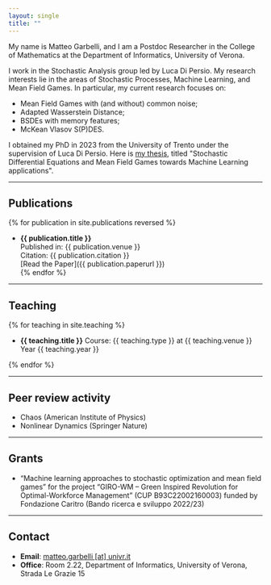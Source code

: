 ```yaml
---
layout: single
title: ""
---
```




My name is Matteo Garbelli, and I am a Postdoc Researcher in the College of Mathematics at the Department of Informatics, University of Verona.

I work in the Stochastic Analysis group led by Luca Di Persio. My research interests lie in the areas of Stochastic Processes, Machine Learning, and Mean Field Games. In particular, my current research focuses on:

- Mean Field Games with (and without) common noise;
- Adapted Wasserstein Distance;
- BSDEs with memory features;
- McKean Vlasov S(P)DES.

I obtained my PhD in 2023 from the University of Trento under the supervision of Luca Di Persio. Here is [my thesis](https://iris.unitn.it/handle/11572/398234?mode=simple), titled "Stochastic Differential Equations and Mean Field Games towards Machine Learning applications".

---

## Publications

{% for publication in site.publications reversed %}
- **{{ publication.title }}**  
  Published in: {{ publication.venue }}  
  Citation: {{ publication.citation }}  
  [Read the Paper]({{ publication.paperurl }})  
{% endfor %}

---

## Teaching

{% for teaching in site.teaching %}
- **{{ teaching.title }}**
    Course: {{ teaching.type }} 
    at {{ teaching.venue }}
    Year {{ teaching.year }} 
     
{% endfor %}


---

## Peer review activity

- Chaos (American Institute of Physics)
- Nonlinear Dynamics (Springer Nature)

---

## Grants

- “Machine learning approaches to stochastic optimization and mean field games” for the project “GIRO-WM – Green Inspired Revolution for Optimal-Workforce Management” (CUP B93C22002160003) funded by Fondazione Caritro (Bando ricerca e sviluppo 2022/23)

---

## Contact

- **Email**: [matteo.garbelli [at] univr.it](mailto:matteo.garbelli@univr.it)  
- **Office**: Room 2.22, Department of Informatics, University of Verona, Strada Le Grazie 15  
